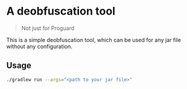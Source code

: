 # A deobfuscation tool

> Not just for Proguard

This is a simple deobfuscation tool, which can be used for any jar file without any configuration.

## Usage

```bash
./gradlew run --args="<path to your jar file>"
```

